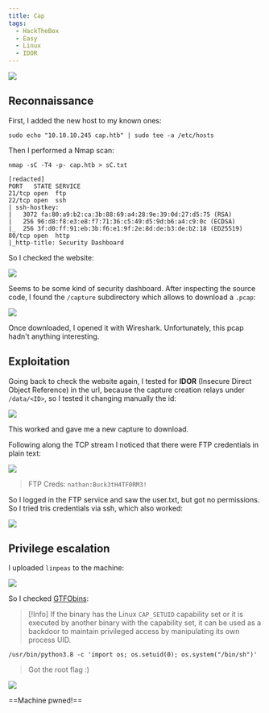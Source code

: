 ```yaml
---
title: Cap
tags:
  - HackTheBox
  - Easy
  - Linux
  - IDOR
---
```

![](Pasted%20image%2020241030093859.png)

## Reconnaissance

First, I added the new host to my known ones:

```shell
sudo echo "10.10.10.245 cap.htb" | sudo tee -a /etc/hosts
```

Then I performed a Nmap scan:

```shell
nmap -sC -T4 -p- cap.htb > sC.txt

[redacted]
PORT   STATE SERVICE
21/tcp open  ftp
22/tcp open  ssh
| ssh-hostkey: 
|   3072 fa:80:a9:b2:ca:3b:88:69:a4:28:9e:39:0d:27:d5:75 (RSA)
|   256 96:d8:f8:e3:e8:f7:71:36:c5:49:d5:9d:b6:a4:c9:0c (ECDSA)
|_  256 3f:d0:ff:91:eb:3b:f6:e1:9f:2e:8d:de:b3:de:b2:18 (ED25519)
80/tcp open  http
|_http-title: Security Dashboard
```

So I checked the website:

![](Pasted%20image%2020241030094147.png)

Seems to be some kind of security dashboard. After inspecting the source code, I found the `/capture` subdirectory which allows to download a `.pcap`:

![](Pasted%20image%2020241030094954.png)

Once downloaded, I opened it with Wireshark. Unfortunately, this pcap hadn't anything interesting.

## Exploitation

Going back to check the website again, I tested for **IDOR** (Insecure Direct Object Reference) in the url, because the capture creation relays under `/data/<ID>`, so I tested it changing manually the id:

![](Pasted%20image%2020241030095410.png)

This worked and gave me a new capture to download.

Following along the TCP stream I noticed that there were FTP credentials in plain text:

![](Pasted%20image%2020241030095704.png)

> FTP Creds: `nathan:Buck3tH4TF0RM3!`

So I logged in the FTP service and saw the user.txt, but got no permissions. So I tried tris credentials via ssh, which also worked:

![](Pasted%20image%2020241030100147.png)

## Privilege escalation

I uploaded `linpeas` to the machine:

![](Pasted%20image%2020241030100854.png)

So I checked [GTFObins](https://gtfobins.github.io/gtfobins/python/#capabilities):

> [!Info]
> If the binary has the Linux `CAP_SETUID` capability set or it is executed by another binary with the capability set, it can be used as a backdoor to maintain privileged access by manipulating its own process UID.

```shell
/usr/bin/python3.8 -c 'import os; os.setuid(0); os.system("/bin/sh")'
```

> Got the root flag :)

![](Pasted%20image%2020241030101440.png)

==Machine pwned!==